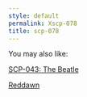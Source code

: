 ```yaml
---
style: default
permalink: Xscp-078
title: scp-078
---
```

You may also like:

[SCP-043: The Beatle](http://scp-wiki.net/scp-043)

[Reddawn](http://scp-wiki.net/reddawn)
